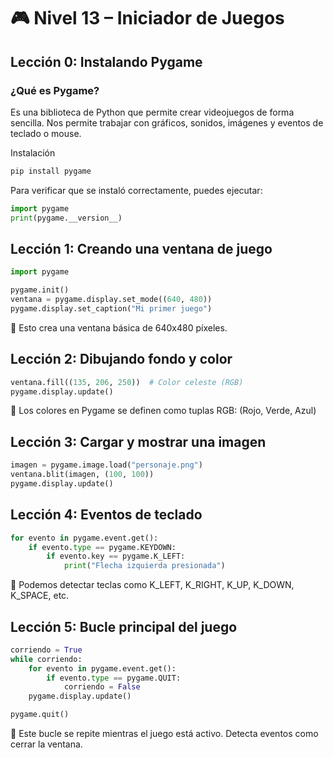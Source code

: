 # 🎮 Nivel 13 – Iniciador de Juegos 

## Lección 0: Instalando Pygame

### ¿Qué es Pygame?
Es una biblioteca de Python que permite crear videojuegos de forma sencilla. Nos permite trabajar con gráficos, sonidos, imágenes y eventos de teclado o mouse.

Instalación
```bash
pip install pygame
```

Para verificar que se instaló correctamente, puedes ejecutar:
```python
import pygame
print(pygame.__version__)
```

## Lección 1: Creando una ventana de juego
```python
import pygame

pygame.init()
ventana = pygame.display.set_mode((640, 480))
pygame.display.set_caption("Mi primer juego")
```

📌 Esto crea una ventana básica de 640x480 píxeles.

## Lección 2: Dibujando fondo y color
```python
ventana.fill((135, 206, 250))  # Color celeste (RGB)
pygame.display.update()
```

📌 Los colores en Pygame se definen como tuplas RGB: (Rojo, Verde, Azul)

## Lección 3: Cargar y mostrar una imagen
```python
imagen = pygame.image.load("personaje.png")
ventana.blit(imagen, (100, 100))
pygame.display.update()
```

## Lección 4: Eventos de teclado
```python
for evento in pygame.event.get():
    if evento.type == pygame.KEYDOWN:
        if evento.key == pygame.K_LEFT:
            print("Flecha izquierda presionada")
```

📌 Podemos detectar teclas como K_LEFT, K_RIGHT, K_UP, K_DOWN, K_SPACE, etc.

## Lección 5: Bucle principal del juego
```python
corriendo = True
while corriendo:
    for evento in pygame.event.get():
        if evento.type == pygame.QUIT:
            corriendo = False
    pygame.display.update()

pygame.quit()
```

📌 Este bucle se repite mientras el juego está activo. Detecta eventos como cerrar la ventana.
